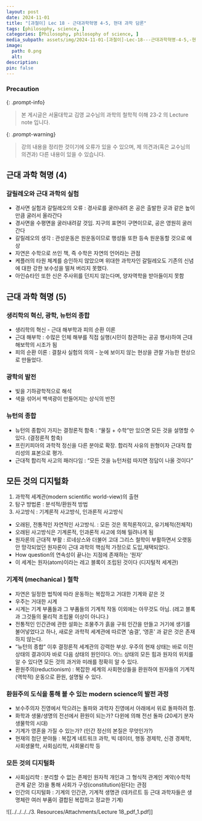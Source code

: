 ```yaml
---
layout: post
date: 2024-11-01
title: "[과철이] Lec 18 - 근대과학혁명 4-5, 현대 과학 담론"
tags: [philosophy, science, ]
categories: [Philosophy, philosophy of science, ]
media_subpath: assets/img/2024-11-01-[과철이]-Lec-18---근대과학혁명-4-5,-현대-과학-담론.md
image:
  path: 0.png
  alt:  
description:  
pin: false
---
```



### Precaution


{: .prompt-info}


> 본 게시글은 서울대학교 김영 교수님의 과학의 철학적 이해 23-2 의 Lecture note 입니다.


{: .prompt-warning}


> 강의 내용을 정리한 것이기에 오류가 있을 수 있으며, 제 의견과(혹은 교수님의 의견과) 다른 내용이 있을 수 있습니다.


## 근대 과학 혁명 (4)


### 갈릴레오와 근대 과학의 실험

- 경사면 실험과 갈릴레오의 오류 : 경사로를 굴러내려 온 공은 출발한 곳과 같은 높이만큼 굴러서 올라간다
- 경사면을 수평면을 굴러내려갈 것임. 지구의 표면이 구면이므로, 공은 영원히 굴러간다
- 갈릴레오의 생각 : 관성운동은 원운동이므로 행성들 또한 등속 원운동할 것으로 예상
- 자연은 수학으로 쓰인 책, 즉 수학은 자연의 언어라는 관점
- 케플러의 타원 체계를 승인하지 않았으며 위대한 과학자인 갈릴레오도 기존의 신념에 대한 강한 보수성을 떨쳐 버리지 못했다.
- 아인슈타인 또한 신은 주사위를 던지지 않는다며, 양자역학을 받아들이지 못함

## 근대 과학 혁명 (5)


### 생리학의 혁신, 광학, 뉴턴의 종합

- 생리학의 혁신 - 근대 해부학과 피의 순환 이론
- 근대 해부학 : 수많은 인체 해부를 직접 실행(시민이 참관하는 공공 행사)하여 근대 해보학의 시조가 됨
- 피의 순환 이론 : 결찰사 실험의 의의 - 눈에 보이지 않는 현상을 관찰 가능한 현상으로 만들었다.

### 광학의 발전

- 빛을 기하광학적으로 해석
- 색을 섞어서 백색광이 만들어지는 상식의 반전

### 뉴턴의 종합

- 뉴턴의 종합이 가지는 결정론적 함축 : “물질 + 수학”만 있으면 모든 것을 설명할 수 있다. (결정론적 함축)
- 프린키피아의 과학적 정신을 다른 분야로 확장. 합리적 사유의 원형이자 근대적 합리성의 표본으로 평가.
- 근대적 합리적 사고의 패러다임 : “모든 것을 뉴턴처럼 따지면 정답이 나올 것이다”

## 모든 것의 디지털화

1. 과학적 세계관(modern scientific world-view)의 출현
2. 탐구 방법론 : 분석적/환원적 방법
3. 사고방식 : 기계론적 사고방식, 인과론적 사고방식
- 오래된, 전통적인 자연적인 사고방식. : 모든 것은 목적론적이고, 유기체적(전체적)
- 오래된 사고방식은 기계론적, 인과론적 사고에 의해 밀려나게 됨
- 원자론의 근대적 부활 : 르네상스와 더불어 고대 그리스 철학이 부활하면서 오랫동안 망각되었던 원자론이 근대 과학의 핵심적 가정으로 도입,채택되었다.
- How question의 연속성이 끝나는 지점에 존재하는 ‘원자’
- 이 세계는 원자(atom)이라는 레고 블록이 조립된 것이다 (디지털적 세계관)

### 기계적 (mechanical ) 철학

- 자연은 일정한 법칙에 따라 운동하는 복잡하고 거대한 기계와 같은 것
- 우주는 거대한 시계
- 시계는 기계 부품들과 그 부품들의 기계적 작동 이외에는 아무것도 아님. (레고 블록과 그것들의 물리적 조립물 이상이 아니다.)
- 전통적인 인간관에 관한 설화는 조물주가 흙을 구워 인간을 만들고 거기에 생기를 불어넣었다고 하나, 새로운 과학적 세계관에 따르면 ‘숨결’, ‘영혼’ 과 같은 것은 존재하지 않는다.
- “뉴턴의 종합” 이후 결정론적 세계관의 강력한 부상. 우주의 현재 상태는 바로 이전 상태의 결과이자 바로 다음 상태의 원인이다. 어느 상태의 모든 힘과 원자의 위치를 알 수 있다면 모든 것의 과거와 미래를 정확히 알 수 있다.
- 환원주의(reductionism) : 복잡한 세계의 사회현상들을 환원하여 원자들의 기계적(역학적) 운동으로 환원, 설명될 수 있다.

### 환원주의 도식을 통해 볼 수 있는 modern science의 발전 과정

- 보수주의자 진영에서 막으려는 돌파와 과학자 진영에서 아래에서 위로 돌파하려 함.
- 화학과 생물/생명의 전선에서 환원이 되는가? 다윈에 의해 전선 돌파 (20세기 분자생물학의 시대)
- 기계가 영혼을 가질 수 있는가? (인간 정신의 본질은 무엇인가?)
- 현재의 첨단 분야들 : 복잡계 네트워크 과학, 빅 데이터, 행동 경제학, 신경 경제학, 사회생물학, 사회심리학, 사회물리학 등

### 모든 것의 디지털화

- 사회심리학 : 분리할 수 없는 존제인 원자적 개인과 그 형식적 관계인 계약(수학적 관계 같은 것)을 통해 사회가 구성(constitution)된다는 관점
- 인간의 디지털화 : 기계의 인간관, 기계적 생명관 (데카르트 등 근대 과학자들은 생명체란 여러 부품이 결합된 복잡하고 정교한 기계)

![[../../../../3. Resources/Attachments/Lecture 18_pdf_1.pdf]]

